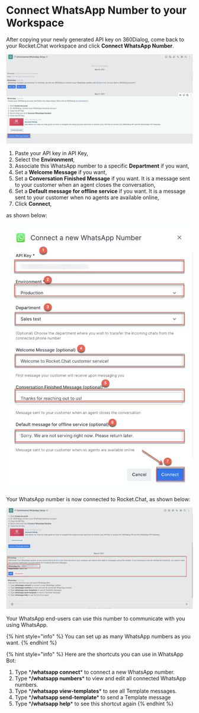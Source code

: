 # Connect WhatsApp Number to your Workspace

After copying your newly generated API key on 360Dialog, come back to your Rocket.Chat workspace and click **Connect WhatsApp Number**.

![](../../../../../.gitbook/assets/image%20%28442%29.png)

1. Paste your API key in API Key,
2. Select the **Environment**,
3. Associate this WhatsApp number to a specific **Department** if you want,
4. Set a **Welcome Message** if you want,
5. Set a **Conversation Finished Message** if you want. It is a message sent to your customer when an agent closes the conversation,
6. Set a **Default message for offline service** if you want. It is a message sent to your customer when no agents are available online,
7. Click **Connect**,

as shown below:

![](../../../../../.gitbook/assets/image%20%28447%29.png)

Your WhatsApp number is now connected to Rocket.Chat, as shown below:

![](../../../../../.gitbook/assets/image%20%28446%29.png)

Your WhatsApp end-users can use this number to communicate with you using WhatsApp.

{% hint style="info" %}
You can set up as many WhatsApp numbers as you want.
{% endhint %}

{% hint style="info" %}
Here are the shortcuts you can use in WhatsApp Bot:  
1. Type \***/whatsapp connect**\* to connect a new WhatsApp number.  
2. Type \***/whatsapp numbers**\* to view and edit all connected WhatsApp numbers.  
3. Type \***/whatsapp view-templates**\* to see all Template messages.  
4. Type \***/whatsapp send-template**\* to send a Template message  
5. Type \***/whatsapp help**\* to see this shortcut again
{% endhint %}

